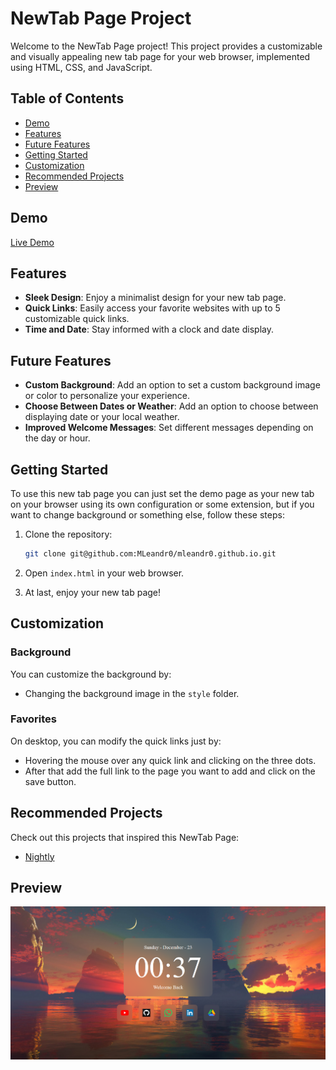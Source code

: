 # NewTab Page Project

Welcome to the NewTab Page project! This project provides a customizable and visually appealing new tab page for your web browser, implemented using HTML, CSS, and JavaScript.

## Table of Contents
- [Demo](#demo)
- [Features](#features)
- [Future Features](#future-features)
- [Getting Started](#getting-started)
- [Customization](#customization)
- [Recommended Projects](#recommended-projects)
- [Preview](#preview)

## Demo
[Live Demo](https://mleandr0.github.io/)

## Features

- **Sleek Design**: Enjoy a minimalist design for your new tab page.
- **Quick Links**: Easily access your favorite websites with up to 5 customizable quick links.
- **Time and Date**: Stay informed with a clock and date display.

## Future Features
- **Custom Background**: Add an option to set a custom background image or color to personalize your experience.
- **Choose Between Dates or Weather**: Add an option to choose between displaying date or your local weather.
- **Improved Welcome Messages**: Set different messages depending on the day or hour.

## Getting Started

To use this new tab page you can just set the demo page as your new tab on your browser using its own configuration or some extension, but if you want to change background or something else, follow these steps:

1. Clone the repository:
    ```bash
    git clone git@github.com:MLeandr0/mleandr0.github.io.git
    ```

2. Open `index.html` in your web browser.

3. At last, enjoy your new tab page!

## Customization

### Background

You can customize the background by:

- Changing the background image in the `style` folder.

### Favorites

On desktop, you can modify the quick links just by:

- Hovering the mouse over any quick link and clicking on the three dots.
- After that add the full link to the page you want to add and click on the save button.

## Recommended Projects

Check out this projects that inspired this NewTab Page:

- [Nightly](https://github.com/damnitharshit/nightly)

## Preview
<p align="center">
<img src="preview-image.png" width="600">
</p>


